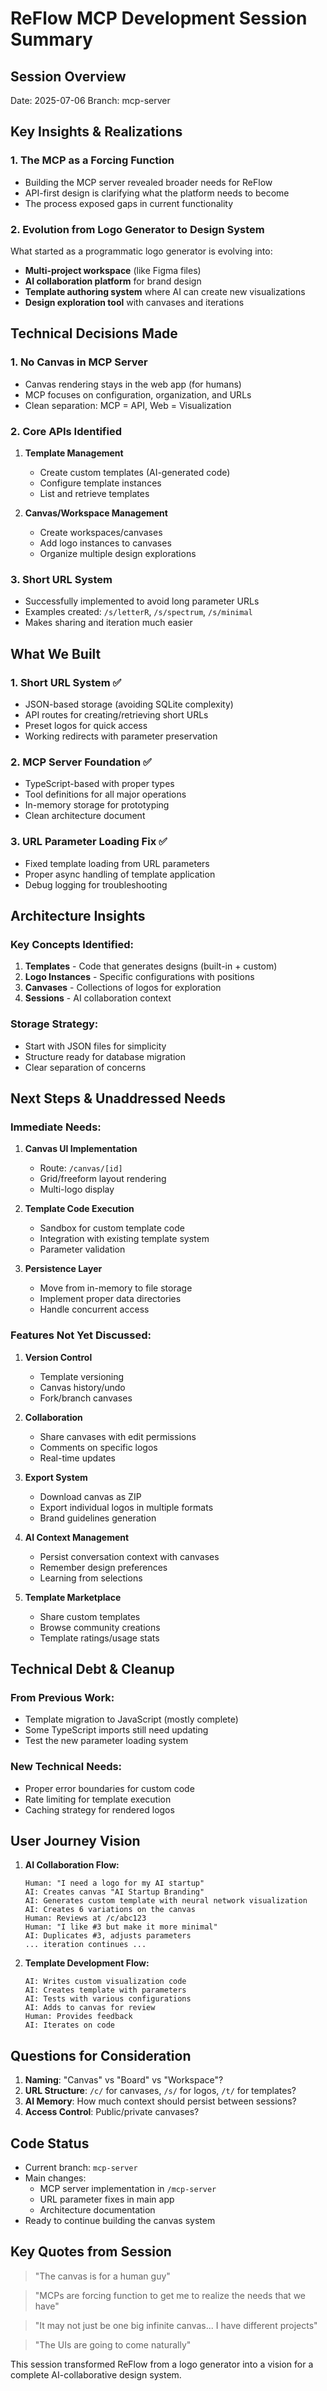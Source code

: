 # ReFlow MCP Development Session Summary

## Session Overview
Date: 2025-07-06
Branch: mcp-server

## Key Insights & Realizations

### 1. **The MCP as a Forcing Function**
- Building the MCP server revealed broader needs for ReFlow
- API-first design is clarifying what the platform needs to become
- The process exposed gaps in current functionality

### 2. **Evolution from Logo Generator to Design System**
What started as a programmatic logo generator is evolving into:
- **Multi-project workspace** (like Figma files)
- **AI collaboration platform** for brand design
- **Template authoring system** where AI can create new visualizations
- **Design exploration tool** with canvases and iterations

## Technical Decisions Made

### 1. **No Canvas in MCP Server**
- Canvas rendering stays in the web app (for humans)
- MCP focuses on configuration, organization, and URLs
- Clean separation: MCP = API, Web = Visualization

### 2. **Core APIs Identified**
1. **Template Management**
   - Create custom templates (AI-generated code)
   - Configure template instances
   - List and retrieve templates

2. **Canvas/Workspace Management**
   - Create workspaces/canvases
   - Add logo instances to canvases
   - Organize multiple design explorations

### 3. **Short URL System**
- Successfully implemented to avoid long parameter URLs
- Examples created: `/s/letterR`, `/s/spectrum`, `/s/minimal`
- Makes sharing and iteration much easier

## What We Built

### 1. **Short URL System** ✅
- JSON-based storage (avoiding SQLite complexity)
- API routes for creating/retrieving short URLs
- Preset logos for quick access
- Working redirects with parameter preservation

### 2. **MCP Server Foundation** ✅
- TypeScript-based with proper types
- Tool definitions for all major operations
- In-memory storage for prototyping
- Clean architecture document

### 3. **URL Parameter Loading Fix** ✅
- Fixed template loading from URL parameters
- Proper async handling of template application
- Debug logging for troubleshooting

## Architecture Insights

### Key Concepts Identified:
1. **Templates** - Code that generates designs (built-in + custom)
2. **Logo Instances** - Specific configurations with positions
3. **Canvases** - Collections of logos for exploration
4. **Sessions** - AI collaboration context

### Storage Strategy:
- Start with JSON files for simplicity
- Structure ready for database migration
- Clear separation of concerns

## Next Steps & Unaddressed Needs

### Immediate Needs:
1. **Canvas UI Implementation**
   - Route: `/canvas/[id]`
   - Grid/freeform layout rendering
   - Multi-logo display

2. **Template Code Execution**
   - Sandbox for custom template code
   - Integration with existing template system
   - Parameter validation

3. **Persistence Layer**
   - Move from in-memory to file storage
   - Implement proper data directories
   - Handle concurrent access

### Features Not Yet Discussed:
1. **Version Control**
   - Template versioning
   - Canvas history/undo
   - Fork/branch canvases

2. **Collaboration**
   - Share canvases with edit permissions
   - Comments on specific logos
   - Real-time updates

3. **Export System**
   - Download canvas as ZIP
   - Export individual logos in multiple formats
   - Brand guidelines generation

4. **AI Context Management**
   - Persist conversation context with canvases
   - Remember design preferences
   - Learning from selections

5. **Template Marketplace**
   - Share custom templates
   - Browse community creations
   - Template ratings/usage stats

## Technical Debt & Cleanup

### From Previous Work:
- Template migration to JavaScript (mostly complete)
- Some TypeScript imports still need updating
- Test the new parameter loading system

### New Technical Needs:
- Proper error boundaries for custom code
- Rate limiting for template execution
- Caching strategy for rendered logos

## User Journey Vision

1. **AI Collaboration Flow:**
   ```
   Human: "I need a logo for my AI startup"
   AI: Creates canvas "AI Startup Branding"
   AI: Generates custom template with neural network visualization
   AI: Creates 6 variations on the canvas
   Human: Reviews at /c/abc123
   Human: "I like #3 but make it more minimal"
   AI: Duplicates #3, adjusts parameters
   ... iteration continues ...
   ```

2. **Template Development Flow:**
   ```
   AI: Writes custom visualization code
   AI: Creates template with parameters
   AI: Tests with various configurations
   AI: Adds to canvas for review
   Human: Provides feedback
   AI: Iterates on code
   ```

## Questions for Consideration

1. **Naming**: "Canvas" vs "Board" vs "Workspace"?
2. **URL Structure**: `/c/` for canvases, `/s/` for logos, `/t/` for templates?
3. **AI Memory**: How much context should persist between sessions?
4. **Access Control**: Public/private canvases?

## Code Status

- Current branch: `mcp-server`
- Main changes:
  - MCP server implementation in `/mcp-server`
  - URL parameter fixes in main app
  - Architecture documentation
- Ready to continue building the canvas system

## Key Quotes from Session

> "The canvas is for a human guy"

> "MCPs are forcing function to get me to realize the needs that we have"

> "It may not just be one big infinite canvas... I have different projects"

> "The UIs are going to come naturally"

This session transformed ReFlow from a logo generator into a vision for a complete AI-collaborative design system.